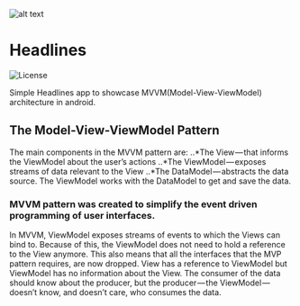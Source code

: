 ![alt text](https://github.com/vicky7230/Headlines/blob/master/app/src/main/res/mipmap-xhdpi/ic_launcher.png "Logo")

# Headlines
![License](https://img.shields.io/badge/LICENSE-Apache%20License%202.0-blue.svg)

Simple Headlines app to showcase MVVM(Model-View-ViewModel) architecture in android.

## The Model-View-ViewModel Pattern
The main components in the MVVM pattern are:
..*The View — that informs the ViewModel about the user’s actions
..*The ViewModel — exposes streams of data relevant to the View
..*The DataModel — abstracts the data source. The ViewModel works with the DataModel to get and save the data.

### MVVM pattern was created to simplify the event driven programming of user interfaces.
In MVVM, ViewModel exposes streams of events to which the Views can bind to. Because of this, the ViewModel does not need to hold a reference to the View anymore. This also means that all the interfaces that the MVP pattern requires, are now dropped. View has a reference to ViewModel but ViewModel has no information about the View. The consumer of the data should know about the producer, but the producer — the ViewModel — doesn’t know, and doesn’t care, who consumes the data.



